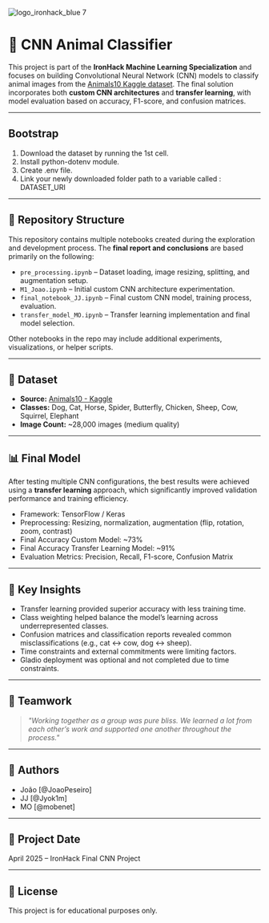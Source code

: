 ![logo_ironhack_blue 7](https://user-images.githubusercontent.com/23629340/40541063-a07a0a8a-601a-11e8-91b5-2f13e4e6b441.png)

# 🧠 CNN Animal Classifier

This project is part of the **IronHack Machine Learning Specialization** and focuses on building Convolutional Neural Network (CNN) models to classify animal images from the [Animals10 Kaggle dataset](https://www.kaggle.com/datasets/alessiocorrado99/animals10). The final solution incorporates both **custom CNN architectures** and **transfer learning**, with model evaluation based on accuracy, F1-score, and confusion matrices.

---

## Bootstrap

1. Download the dataset by running the 1st cell.
2. Install python-dotenv module.
3. Create .env file.
4. Link your newly downloaded folder path to a variable called : DATASET_URI

---

## 📁 Repository Structure

This repository contains multiple notebooks created during the exploration and development process. The **final report and conclusions** are based primarily on the following:

- `pre_processing.ipynb` – Dataset loading, image resizing, splitting, and augmentation setup.
- `M1_Joao.ipynb` – Initial custom CNN architecture experimentation.
- `final_notebook_JJ.ipynb` – Final custom CNN model, training process, evaluation.
- `transfer_model_MO.ipynb` – Transfer learning implementation and final model selection.

Other notebooks in the repo may include additional experiments, visualizations, or helper scripts.

---

## 🧪 Dataset

- **Source:** [Animals10 - Kaggle](https://www.kaggle.com/datasets/alessiocorrado99/animals10/data)
- **Classes:** Dog, Cat, Horse, Spider, Butterfly, Chicken, Sheep, Cow, Squirrel, Elephant
- **Image Count:** ~28,000 images (medium quality)

---

## 📊 Final Model

After testing multiple CNN configurations, the best results were achieved using a **transfer learning** approach, which significantly improved validation performance and training efficiency.

- Framework: TensorFlow / Keras
- Preprocessing: Resizing, normalization, augmentation (flip, rotation, zoom, contrast)
- Final Accuracy Custom Model: ~73%
- Final Accuracy Transfer Learning Model: ~91%
- Evaluation Metrics: Precision, Recall, F1-score, Confusion Matrix

---

## 📝 Key Insights

- Transfer learning provided superior accuracy with less training time.
- Class weighting helped balance the model’s learning across underrepresented classes.
- Confusion matrices and classification reports revealed common misclassifications (e.g., cat ↔ cow, dog ↔ sheep).
- Time constraints and external commitments were limiting factors.
- Gladio deployment was optional and not completed due to time constraints.

---

## 🤝 Teamwork

> _"Working together as a group was pure bliss. We learned a lot from each other’s work and supported one another throughout the process."_

---

## 🧠 Authors

- João [@JoaoPeseiro]
- JJ [@Jyok1m]
- MO [@mobenet]

---

## 📅 Project Date

April 2025 – IronHack Final CNN Project

---

## 📌 License

This project is for educational purposes only.
